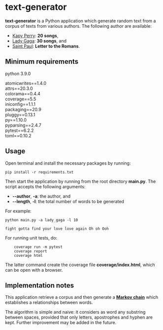 # text-generator
**text-generator** is a Python application which generate random text from a corpus of texts from various authors. 
The following author are available:
- [Kapy Perry](corpus/katy_perry): **20 songs**,
- [Lady Gaga](corpus/lady_gaga): **30 songs**, and
- [Saint Paul](corpus/saint_paul): **Letter to the Romans**.


## Minimum requirements 
python 3.9.0

atomicwrites==1.4.0  
attrs==20.3.0  
colorama==0.4.4  
coverage==5.5  
iniconfig==1.1.1  
packaging==20.9  
pluggy==0.13.1  
py==1.10.0  
pyparsing==2.4.7  
pytest==6.2.2  
toml==0.10.2  


## Usage
Open terminal and install the necessary packages by running:

```
pip install -r requirements.txt
```

Then start the application by running from the root directory **main.py**.
The script accepts the following arguments:
- **--author**, **-a**: the author, and
- **--length**, **-l**: the total number of words to be generated

For example:
```
python main.py -a lady_gaga -l 10

fight gotta find your love love again Oh oh Ooh
```

For running unit tests, do:
```
    coverage run -m pytest
    coverage report
    coverage html
```
The latter command create the coverage file **coverage/index.html**, which can be open with a browser.

## Implementation notes ##
This application retrieve a corpus and then generate a [**Markov chain**](https://en.wikipedia.org/wiki/Markov_chain) 
which establishes a relationships between words.

The algorithm is simple and naive: it considers as word any substring between spaces, provided that only letters, 
apostrophes and hyphen are kept. 
Further improvement may be added in the future.
